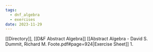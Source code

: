 ```yaml
---
tags:
  - dnf_algebra
  - exercises
date: 2023-11-29
---
```

[[Directory]], [[D&F Abstract Algebra]]
[[Abstract Algebra - David S. Dummit, Richard M. Foote.pdf#page=924|Exercise Sheet]]
1. 
